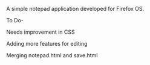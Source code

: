 A simple notepad application developed for Firefox OS.


To Do-

Needs improvement in CSS

Adding more features for editing

Merging notepad.html and save.html